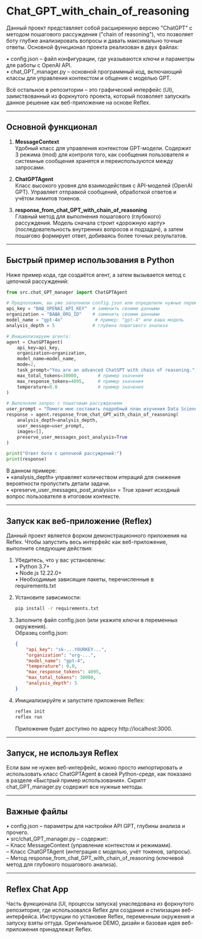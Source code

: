 # Chat_GPT_with_chain_of_reasoning

Данный проект представляет собой расширенную версию "ChatGPT" с методом пошагового рассуждения ("chain of reasoning"), что позволяет боту глубже анализировать вопросы и давать максимально точные ответы. Основной функционал проекта реализован в двух файлах:

• config.json – файл конфигурации, где указываются ключи и параметры для работы с OpenAI API.  
• chat_GPT_manager.py – основной программный код, включающий классы для управления контекстом и общения с моделью GPT.

Всё остальное в репозитории – это графический интерфейс (UI), заимствованный из форкнутого проекта, который позволяет запускать данное решение как веб-приложение на основе Reflex.

--------------------------------------------------------------------------------

## Основной функционал

1. **MessageContext**  
   Удобный класс для управления контекстом GPT-модели. Содержит 3 режима (mod) для контроля того, как сообщения пользователя и системные сообщения хранятся и переиспользуются между запросами.

2. **ChatGPTAgent**  
   Класс высокого уровня для взаимодействия с API-моделей (OpenAI GPT). Управляет отправкой сообщений, обработкой ответов и учётом лимитов токенов.

3. **response_from_chat_GPT_with_chain_of_reasoning**  
   Главный метод для выполнения пошагового (глубокого) рассуждения. Модель сначала строит «дорожную карту» (последовательность внутренних вопросов и подзадач), а затем пошагово формирует ответ, добиваясь более точных результатов.

--------------------------------------------------------------------------------

## Быстрый пример использования в Python

Ниже пример кода, где создаётся агент, а затем вызывается метод с цепочкой рассуждений:

```python
from src.chat_GPT_manager import ChatGPTAgent

# Предположим, вы уже заполнили config.json или определили нужные переменные
api_key = "ВАШ_OPENAI_API_KEY"  # заменить своими данными
organization = "ВАША_ORG_ID"    # заменить своими данными
model_name = "gpt-4o"            # пример: "gpt-4" или ваша модель
analysis_depth = 5              # глубина пошагового анализа

# Инициализируем агента:
agent = ChatGPTAgent(
    api_key=api_key,
    organization=organization,
    model_name=model_name,
    mode=2,
    task_prompt="You are an advanced ChatGPT with chain of reasoning.",
    max_total_tokens=30000,       # пример значения
    max_response_tokens=4095,     # пример значения
    temperature=0.0               # пример значения
)

# Выполняем запрос с пошаговым рассуждением
user_prompt = "Помоги мне составить подробный план изучения Data Science."
response = agent.response_from_chat_GPT_with_chain_of_reasoning(
    analysis_depth=analysis_depth,
    user_message=user_prompt,
    images=[],
    preserve_user_messages_post_analysis=True
)

print("Ответ бота с цепочкой рассуждений:")
print(response)
```

В данном примере:  
• «analysis_depth» управляет количеством итераций для снижения вероятности пропустить детали задачи.  
• «preserve_user_messages_post_analysis» = True хранит исходный вопрос пользователя в итоговом контексте.  

--------------------------------------------------------------------------------

## Запуск как веб-приложение (Reflex)

Данный проект является форком демонстрационного приложения на Reflex. Чтобы запустить весь интерфейс как веб-приложение, выполните следующие действия:

1. Убедитесь, что у вас установлены:  
   • Python 3.7+  
   • Node.js 12.22.0+  
   • Необходимые зависящие пакеты, перечисленные в requirements.txt  

2. Установите зависимости:
   ```bash
   pip install -r requirements.txt
   ```

3. Заполните файл config.json (или укажите ключи в переменных окружения).  
   Образец config.json:  
   ```json
   {
       "api_key": "sk-...YOURKEY...",
       "organization": "org-...",
       "model_name": "gpt-4",
       "temperature": 0.0,
       "max_response_tokens": 4095,
       "max_total_tokens": 30000,
       "analysis_depth": 5
   }
   ```

4. Инициализируйте и запустите приложение Reflex:
   ```bash
   reflex init
   reflex run
   ```
   Приложение будет доступно по адресу http://localhost:3000.

--------------------------------------------------------------------------------

## Запуск, не используя Reflex

Если вам не нужен веб-интерфейс, можно просто импортировать и использовать класс ChatGPTAgent в своей Python-среде, как показано в разделе «Быстрый пример использования». Скрипт chat_GPT_manager.py содержит все нужные методы.

--------------------------------------------------------------------------------

## Важные файлы

• config.json – параметры для настройки API GPT, глубины анализа и прочего.  
• src/chat_GPT_manager.py – содержит:  
  – Класс MessageContext (управление контекстом и режимами).  
  – Класс ChatGPTAgent (интеграция с моделью, учёт токенов, запросы).  
  – Метод response_from_chat_GPT_with_chain_of_reasoning (ключевой метод для глубокого пошагового анализа).  

--------------------------------------------------------------------------------

## Reflex Chat App

Часть функционала (UI, процессы запуска) унаследована из форкнутого репозитория, где использовался Reflex для создания и стилизации веб-интерфейса. Инструкции по установке Reflex, переменным окружения и запуску взяты оттуда. Оригинальное DEMO, дизайн и базовая идея веб-приложения принадлежат Reflex.
